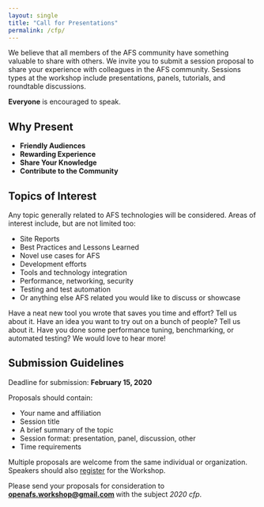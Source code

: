 ```yaml
---
layout: single
title: "Call for Presentations"
permalink: /cfp/
---
```


We believe that all members of the AFS community have something valuable to
share with others.  We invite you to submit a session proposal to share your
experience with colleagues in the AFS community.  Sessions types at the
workshop include presentations, panels, tutorials, and roundtable discussions.

**Everyone** is encouraged to speak.

## Why Present

* **Friendly Audiences**
* **Rewarding Experience**
* **Share Your Knowledge**
* **Contribute to the Community**

## Topics of Interest

Any topic generally related to AFS technologies will be considered. Areas of
interest include, but are not limited too:

* Site Reports
* Best Practices and Lessons Learned
* Novel use cases for AFS
* Development efforts
* Tools and technology integration
* Performance, networking, security
* Testing and test automation
* Or anything else AFS related you would like to discuss or showcase

Have a neat new tool you wrote that saves you time and effort? Tell us about
it. Have an idea you want to try out on a bunch of people? Tell us about it.
Have you done some performance tuning, benchmarking, or automated testing?  We
would love to hear more!

## Submission Guidelines

Deadline for submission: **February 15, 2020**

Proposals should contain:

* Your name and affiliation
* Session title
* A brief summary of the topic
* Session format: presentation, panel, discussion, other
* Time requirements

Multiple proposals are welcome from the same individual or organization.
Speakers should also [register](/2020/registration) for the Workshop.

Please send your proposals for consideration to
<strong>
<a href="mailto:openafs.workshop@gmail.com?subject=2019%20cfp" target="_blank">
openafs.workshop@gmail.com
</a>
</strong>
with the subject _2020 cfp_.

